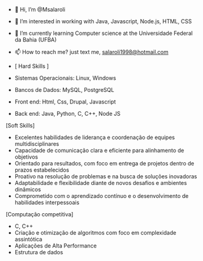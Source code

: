 - 👋 Hi, I’m @Msalaroli
- 👀 I’m interested in working with Java, Javascript, Node.js, HTML, CSS
- 🌱 I’m currently learning Computer science at the Universidade Federal da Bahia (UFBA)
- 📫 How to reach me? just text me, salaroli1998@hotmail.com
  

- [ Hard Skills ]
- Sistemas Operacionais: Linux, Windows
- Bancos de Dados: MySQL, PostgreSQL
- Front end: Html, Css, Drupal, Javascript
- Back end: Java, Python, C, C++, Node JS
  

[Soft Skills]
- Excelentes habilidades de liderança e coordenação de equipes multidisciplinares
- Capacidade de comunicação clara e eficiente para alinhamento de objetivos
- Orientado para resultados, com foco em entrega de projetos dentro de prazos estabelecidos
- Proativo na resolução de problemas e na busca de soluções inovadoras
- Adaptabilidade e flexibilidade diante de novos desafios e ambientes dinâmicos
- Comprometido com o aprendizado contínuo e o desenvolvimento de habilidades interpessoais

[Computação competitiva]
- C, C++
- Criação e otimização de algoritmos com foco em complexidade assintótica
- Aplicações de Alta Performance
- Estrutura de dados

<!---
Msalaroli/Msalaroli is a ✨ special ✨ repository because its `README.md` (this file) appears on your GitHub profile.
You can click the Preview link to take a look at your changes.
--->
